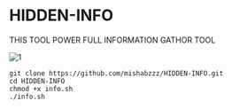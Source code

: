 # HIDDEN-INFO
THIS TOOL POWER FULL INFORMATION GATHOR TOOL


![1](https://user-images.githubusercontent.com/59619257/79879605-8ab7d980-840c-11ea-87fb-38453db5a5cd.jpeg)

    git clone https://github.com/mishabzzz/HIDDEN-INFO.git
    cd HIDDEN-INFO
    chmod +x info.sh
    ./info.sh
    
